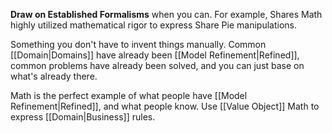 **Draw on Established Formalisms** when you can. For example, Shares Math highly utilized mathematical rigor to express Share Pie manipulations.

Something you don't have to invent things manually. Common [[Domain|Domains]] have already been [[Model Refinement|Refined]], common problems have already been solved, and you can just base on what's already there. 

Math is the perfect example of what people have [[Model Refinement|Refined]], and what people know. Use [[Value Object]] Math to express [[Domain|Business]] rules.
